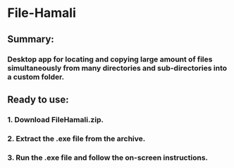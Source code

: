 # File-Hamali

## Summary:

### Desktop app for locating and copying large amount of files simultaneously from many directories and sub-directories into a custom folder.



## Ready to use:

### 1. Download FileHamali.zip.
### 2. Extract the .exe file from the archive.
### 3. Run the .exe file and follow the on-screen instructions.

